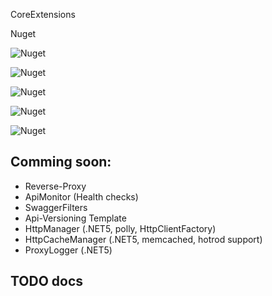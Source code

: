 CoreExtensions

Nuget

![Nuget](https://img.shields.io/nuget/v/PenguinSoft.HttpManager?label=HttpManager)

![Nuget](https://img.shields.io/nuget/v/PenguinSoft.ProxyLogger?label=ProxyLogger)

![Nuget](https://img.shields.io/nuget/v/PenguinSoft.HttpCacheManager?label=HttpCacheManager)

![Nuget](https://img.shields.io/nuget/v/PenguinSoft.CoreExtensions?label=CoreExtensions)

![Nuget](https://img.shields.io/nuget/v/PenguinSoft.LogExtensions?label=LogExtensions)

## Comming soon:

- Reverse-Proxy
- ApiMonitor (Health checks)
- SwaggerFilters
- Api-Versioning Template
- HttpManager (.NET5, polly, HttpClientFactory)
- HttpCacheManager (.NET5, memcached, hotrod support)
- ProxyLogger (.NET5)

## TODO docs
